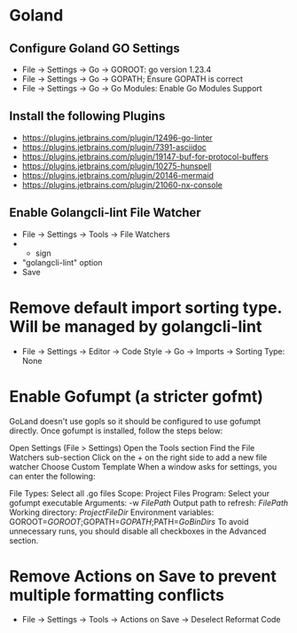 # Goland

## Configure Goland GO Settings

-   File -> Settings -> Go -> GOROOT: go version 1.23.4
-   File -> Settings -> Go -> GOPATH; Ensure GOPATH is correct
-   File -> Settings -> Go -> Go Modules: Enable Go Modules Support

## Install the following Plugins

-   https://plugins.jetbrains.com/plugin/12496-go-linter
-   https://plugins.jetbrains.com/plugin/7391-asciidoc
-   https://plugins.jetbrains.com/plugin/19147-buf-for-protocol-buffers
-   https://plugins.jetbrains.com/plugin/10275-hunspell
-   https://plugins.jetbrains.com/plugin/20146-mermaid
-   https://plugins.jetbrains.com/plugin/21060-nx-console

## Enable Golangcli-lint File Watcher

-   File -> Settings -> Tools -> File Watchers
-   -   sign
-   "golangcli-lint" option
-   Save

# Remove default import sorting type. Will be managed by golangcli-lint

-   File -> Settings -> Editor -> Code Style -> Go -> Imports -> Sorting Type: None

# Enable Gofumpt (a stricter gofmt)

GoLand doesn't use gopls so it should be configured to use gofumpt directly. Once gofumpt is installed, follow the steps below:

Open Settings (File > Settings)
Open the Tools section
Find the File Watchers sub-section
Click on the + on the right side to add a new file watcher
Choose Custom Template
When a window asks for settings, you can enter the following:

File Types: Select all .go files
Scope: Project Files
Program: Select your gofumpt executable
Arguments: -w $FilePath$
Output path to refresh: $FilePath$
Working directory: $ProjectFileDir$
Environment variables: GOROOT=$GOROOT$;GOPATH=$GOPATH$;PATH=$GoBinDirs$
To avoid unnecessary runs, you should disable all checkboxes in the Advanced section.

# Remove Actions on Save to prevent multiple formatting conflicts

-   File -> Settings -> Tools -> Actions on Save -> Deselect Reformat Code
